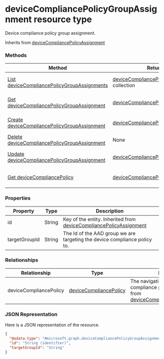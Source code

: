 ﻿# deviceCompliancePolicyGroupAssignment resource type

Device compliance policy group assignment.

Inherits from [deviceCompliancePolicyAssignment](../resources/intune_deviceconfig_deviceCompliancePolicyAssignment.md)

### Methods
|Method|Return Type|Description|
|---|---|---|
|[List deviceCompliancePolicyGroupAssignments](../api/intune_deviceconfig_deviceCompliancePolicyGroupAssignment_list.md)|[deviceCompliancePolicyGroupAssignment](../resources/intune_deviceconfig_deviceCompliancePolicyGroupAssignment.md) collection|List properties and relationships of the [deviceCompliancePolicyGroupAssignment](../resources/intune_deviceconfig_deviceCompliancePolicyGroupAssignment.md) objects.|
|[Get deviceCompliancePolicyGroupAssignment](../api/intune_deviceconfig_deviceCompliancePolicyGroupAssignment_get.md)|[deviceCompliancePolicyGroupAssignment](../resources/intune_deviceconfig_deviceCompliancePolicyGroupAssignment.md)|Read properties and relationships of the [deviceCompliancePolicyGroupAssignment](../resources/intune_deviceconfig_deviceCompliancePolicyGroupAssignment.md) object.|
|[Create deviceCompliancePolicyGroupAssignment](../api/intune_deviceconfig_deviceCompliancePolicyGroupAssignment_create.md)|[deviceCompliancePolicyGroupAssignment](../resources/intune_deviceconfig_deviceCompliancePolicyGroupAssignment.md)|Create a new [deviceCompliancePolicyGroupAssignment](../resources/intune_deviceconfig_deviceCompliancePolicyGroupAssignment.md) object.|
|[Delete deviceCompliancePolicyGroupAssignment](../api/intune_deviceconfig_deviceCompliancePolicyGroupAssignment_delete.md)|None|Deletes a [deviceCompliancePolicyGroupAssignment](../resources/intune_deviceconfig_deviceCompliancePolicyGroupAssignment.md).|
|[Update deviceCompliancePolicyGroupAssignment](../api/intune_deviceconfig_deviceCompliancePolicyGroupAssignment_update.md)|[deviceCompliancePolicyGroupAssignment](../resources/intune_deviceconfig_deviceCompliancePolicyGroupAssignment.md)|Update the properties of a [deviceCompliancePolicyGroupAssignment](../resources/intune_deviceconfig_deviceCompliancePolicyGroupAssignment.md) object.|
|[Get deviceCompliancePolicy](../api/intune_deviceconfig_deviceCompliancePolicyGroupAssignment_get_deviceCompliancePolicy.md)|[deviceCompliancePolicy](../resources/intune_deviceconfig_deviceCompliancePolicy.md)|Get the [deviceCompliancePolicy](../resources/intune_deviceconfig_deviceCompliancePolicy.md) from the deviceCompliancePolicy navigation property.|

### Properties
|Property|Type|Description|
|---|---|---|
|id|String|Key of the entity. Inherited from [deviceCompliancePolicyAssignment](../resources/intune_deviceconfig_deviceCompliancePolicyAssignment.md)|
|targetGroupId|String|The Id of the AAD group we are targeting the device compliance policy to.|

### Relationships
|Relationship|Type|Description|
|---|---|---|
|deviceCompliancePolicy|[deviceCompliancePolicy](../resources/intune_deviceconfig_deviceCompliancePolicy.md)|The navigation link to the  device compliance polic targeted. Inherited from [deviceCompliancePolicyAssignment](../resources/intune_deviceconfig_deviceCompliancePolicyAssignment.md)|

### JSON Representation
Here is a JSON representation of the resource.
<!-- {
  "blockType": "resource",
  "keyProperty": "id",
  "@odata.type": "microsoft.graph.deviceCompliancePolicyGroupAssignment"
}
-->
```json
{
  "@odata.type": "#microsoft.graph.deviceCompliancePolicyGroupAssignment",
  "id": "String (identifier)",
  "targetGroupId": "String"
}
```


